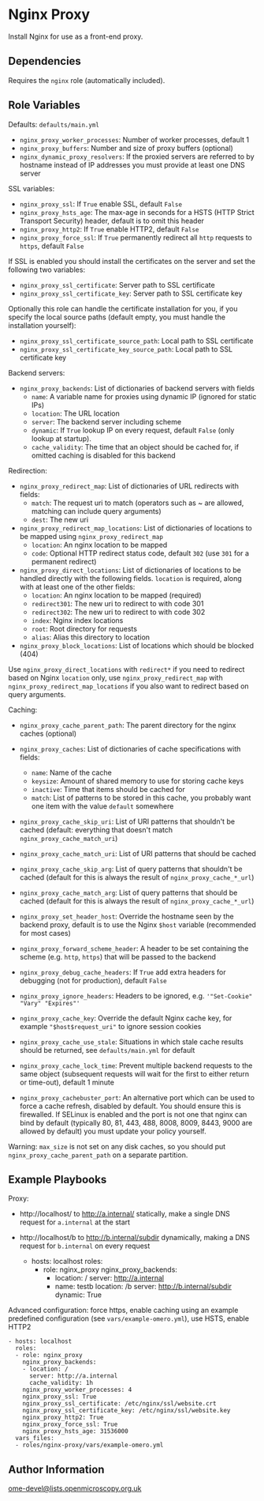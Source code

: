 Nginx Proxy
===========

Install Nginx for use as a front-end proxy.


Dependencies
------------

Requires the `nginx` role (automatically included).


Role Variables
--------------

Defaults: `defaults/main.yml`

- `nginx_proxy_worker_processes`: Number of worker processes, default 1
- `nginx_proxy_buffers`: Number and size of proxy buffers (optional)
- `nginx_dynamic_proxy_resolvers`: If the proxied servers are referred to by hostname instead of IP addresses you must provide at least one DNS server

SSL variables:

- `nginx_proxy_ssl`: If `True` enable SSL, default `False`
- `nginx_proxy_hsts_age`: The max-age in seconds for a HSTS (HTTP Strict Transport Security) header, default is to omit this header
- `nginx_proxy_http2`: If `True` enable HTTP2, default `False`
- `nginx_proxy_force_ssl`: If `True` permanently redirect all `http` requests to `https`, default `False`

If SSL is enabled you should install the certificates on the server and set the following two variables:

- `nginx_proxy_ssl_certificate`: Server path to SSL certificate
- `nginx_proxy_ssl_certificate_key`: Server path to SSL certificate key

Optionally this role can handle the certificate installation for you, if you specify the local source paths (default empty, you must handle the installation yourself):

- `nginx_proxy_ssl_certificate_source_path`: Local path to SSL certificate
- `nginx_proxy_ssl_certificate_key_source_path`: Local path to SSL certificate key

Backend servers:

- `nginx_proxy_backends`: List of dictionaries of backend servers with fields
  - `name`: A variable name for proxies using dynamic IP (ignored for static IPs)
  - `location`: The URL location
  - `server`: The backend server including scheme
  - `dynamic`: If `True` lookup IP on every request, default `False` (only lookup at startup).
  - `cache_validity`: The time that an object should be cached for, if omitted caching is disabled for this backend

Redirection:

- `nginx_proxy_redirect_map`: List of dictionaries of URL redirects with fields:
  - `match`: The request uri to match (operators such as ~ are allowed, matching can include query arguments)
  - `dest`: The new uri
- `nginx_proxy_redirect_map_locations`: List of dictionaries of locations to be mapped using `nginx_proxy_redirect_map`
  - `location`: An nginx location to be mapped
  - `code`: Optional HTTP redirect status code, default `302` (use `301` for a permanent redirect)
- `nginx_proxy_direct_locations`: List of dictionaries of locations to be handled directly with the following fields. `location` is required, along with at least one of the other fields:
  - `location`: An nginx location to be mapped (required)
  - `redirect301`: The new uri to redirect to with code 301
  - `redirect302`: The new uri to redirect to with code 302
  - `index`: Nginx index locations
  - `root`: Root directory for requests
  - `alias`: Alias this directory to location
- `nginx_proxy_block_locations`: List of locations which should be blocked (404)

Use `nginx_proxy_direct_locations` with `redirect*` if you need to redirect based on Nginx `location` only, use `nginx_proxy_redirect_map` with `nginx_proxy_redirect_map_locations` if you also want to redirect based on query arguments.



Caching:

- `nginx_proxy_cache_parent_path`: The parent directory for the nginx caches (optional)
- `nginx_proxy_caches`: List of dictionaries of cache specifications with fields:
  - `name`: Name of the cache
  - `keysize`: Amount of shared memory to use for storing cache keys
  - `inactive`: Time that items should be cached for
  - `match`: List of patterns to be stored in this cache, you probably want one item with the value `default` somewhere
- `nginx_proxy_cache_skip_uri`: List of URI patterns that shouldn't be cached (default: everything that doesn't match `nginx_proxy_cache_match_uri`)
- `nginx_proxy_cache_match_uri`: List of URI patterns that should be cached
- `nginx_proxy_cache_skip_arg`: List of query patterns that shouldn't be cached (default for this is always the result of `nginx_proxy_cache_*_url`)
- `nginx_proxy_cache_match_arg`: List of query patterns that should be cached (default for this is always the result of `nginx_proxy_cache_*_url`)

- `nginx_proxy_set_header_host`: Override the hostname seen by the backend proxy, default is to use the Nginx `$host` variable (recommended for most cases)
- `nginx_proxy_forward_scheme_header`: A header to be set containing the scheme (e.g. `http`, `https`) that will be passed to the backend
- `nginx_proxy_debug_cache_headers`: If `True` add extra headers for debugging (not for production), default `False`
- `nginx_proxy_ignore_headers`: Headers to be ignored, e.g. `'"Set-Cookie" "Vary" "Expires"'`
- `nginx_proxy_cache_key`: Override the default Nginx cache key, for example `"$host$request_uri"` to ignore session cookies
- `nginx_proxy_cache_use_stale`: Situations in which stale cache results should be returned, see `defaults/main.yml` for default
- `nginx_proxy_cache_lock_time`: Prevent multiple backend requests to the same object (subsequent requests will wait for the first to either return or time-out), default 1 minute
- `nginx_proxy_cachebuster_port`: An alternative port which can be used to force a cache refresh, disabled by default. You should ensure this is firewalled. If SELinux is enabled and the port is not one that nginx can bind by default (typically 80, 81, 443, 488, 8008, 8009, 8443, 9000 are allowed by default) you must update your policy yourself.

Warning: `max_size` is not set on any disk caches, so you should put `nginx_proxy_cache_parent_path` on a separate partition.


Example Playbooks
-----------------

Proxy:
- http://localhost/ to http://a.internal/ statically, make a single DNS request for `a.internal` at the start
- http://localhost/b to http://b.internal/subdir dynamically, making a DNS request for `b.internal` on every request

    - hosts: localhost
      roles:
      - role: nginx_proxy
        nginx_proxy_backends:
        - location: /
          server: http://a.internal
        - name: testb
          location: /b
          server: http://b.internal/subdir
          dynamic: True

Advanced configuration: force https, enable caching using an example predefined configuration (see `vars/example-omero.yml`), use HSTS, enable HTTP2

    - hosts: localhost
      roles:
      - role: nginx_proxy
        nginx_proxy_backends:
        - location: /
          server: http://a.internal
          cache_validity: 1h
        nginx_proxy_worker_processes: 4
        nginx_proxy_ssl: True
        nginx_proxy_ssl_certificate: /etc/nginx/ssl/website.crt
        nginx_proxy_ssl_certificate_key: /etc/nginx/ssl/website.key
        nginx_proxy_http2: True
        nginx_proxy_force_ssl: True
        nginx_proxy_hsts_age: 31536000
      vars_files:
      - roles/nginx-proxy/vars/example-omero.yml


Author Information
------------------

ome-devel@lists.openmicroscopy.org.uk
